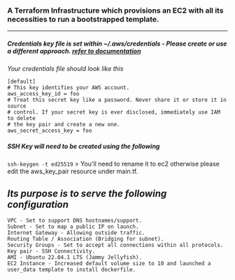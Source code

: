 ﻿### A Terraform Infrastructure which provisions an EC2 with all its necessities to run a bootstrapped template.
 <hr>
 
 ##### _Credentials key file is set within ~/.aws/credentials - Please create or use a different approach. [refer to documentation](https://registry.terraform.io/providers/hashicorp/aws/latest/docs)_
*Your credentials file should look like this*
 ```
 [default]
# This key identifies your AWS account.
aws_access_key_id = foo
# Treat this secret key like a password. Never share it or store it in source
# control. If your secret key is ever disclosed, immediately use IAM to delete
# the key pair and create a new one.
aws_secret_access_key = foo
 ```
 ##### _SSH Key will need to be created using the following_
 `ssh-keygen -t ed25519` > You'll need to rename it to ec2 otherwise please edit the aws_key_pair resource under main.tf.

## *Its purpose is to serve the following configuration*
```
VPC - Set to support DNS hostnames/support.
Subnet - Set to map a public IP on launch.
Internet Gateway - Allowing outside traffic.
Routing Table / Association (Bridging for subnet).
Security Groups - Set to accept all connections within all protocols.
Key pair - SSH Connectivity.
AMI - Ubuntu 22.04.1 LTS (Jammy Jellyfish).
EC2 Instance - Increased default volume size to 10 and launched a user_data template to install dockerfile.
```
  
